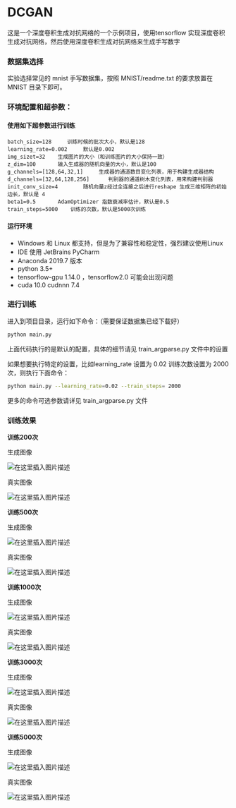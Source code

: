 # DCGAN
这是一个深度卷积生成对抗网络的一个示例项目，使用tensorflow 实现深度卷积生成对抗网络，然后使用深度卷积生成对抗网络来生成手写数字

### 数据集选择
实验选择常见的 mnist 手写数据集，按照 MNIST/readme.txt 的要求放置在 MNIST 目录下即可。

### 环境配置和超参数：

#### 使用如下超参数进行训练
```
batch_size=128     训练时候的批次大小，默认是128
learning_rate=0.002     默认是0.002
img_sizet=32    生成图片的大小（和训练图片的大小保持一致）
z_dim=100       输入生成器的随机向量的大小，默认是100
g_channels=[128,64,32,1]     生成器的通道数目变化列表，用于构建生成器结构
d_channels=[32,64,128,256]      判别器的通道树木变化列表，用来构建判别器
init_conv_size=4        随机向量z经过全连接之后进行reshape 生成三维矩阵的初始边长，默认是 4 
beta1=0.5       AdamOptimizer 指数衰减率估计，默认是0.5
train_steps=5000    训练的次数，默认是5000次训练
```

#### 运行环境
- Windows 和 Linux 都支持，但是为了兼容性和稳定性，强烈建议使用Linux
- IDE 使用 JetBrains PyCharm
- Anaconda 2019.7 版本
- python 3.5+
- tensorflow-gpu 1.14.0 ，tensorflow2.0 可能会出现问题
- cuda 10.0 cudnnn 7.4 

### 进行训练
进入到项目目录，运行如下命令：（需要保证数据集已经下载好）
```bash
python main.py
```
上面代码执行的是默认的配置，具体的细节请见 train_argparse.py 文件中的设置

如果想要执行特定的设置，比如learning_rate 设置为 0.02 训练次数设置为 2000次，则执行下面命令：
```bash
python main.py --learning_rate=0.02 --train_steps= 2000
```
更多的命令可选参数请详见 train_argparse.py 文件

### 训练效果

**训练200次**

生成图像

![在这里插入图片描述](./out/00200-gen.jpg)

真实图像

![在这里插入图片描述](./out/00200-gt.jpg)

**训练500次**

生成图像

![在这里插入图片描述](./out/00500-gen.jpg)

真实图像

![在这里插入图片描述](./out/00500-gt.jpg)

**训练1000次**

生成图像

![在这里插入图片描述](./out/01000-gen.jpg)

真实图像

![在这里插入图片描述](./out/01000-gt.jpg)

**训练3000次**

生成图像

![在这里插入图片描述](./out/03000-gen.jpg)

真实图像

![在这里插入图片描述](./out/03000-gt.jpg)

**训练5000次**

生成图像

![在这里插入图片描述](./out/05000-gen.jpg)

真实图像

![在这里插入图片描述](./out/05000-gt.jpg)
